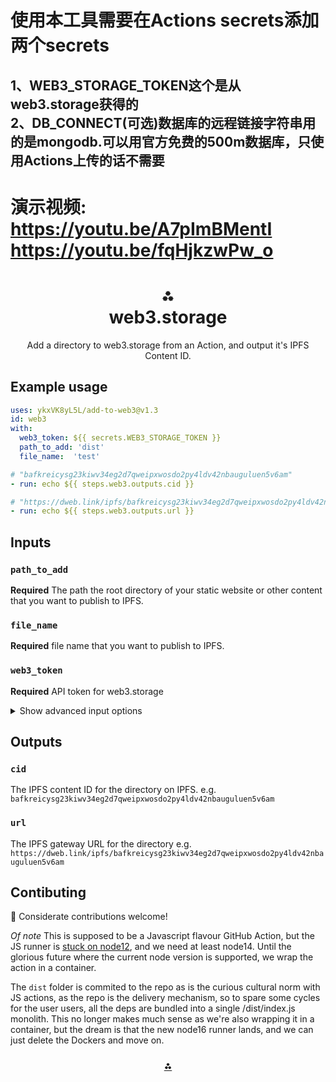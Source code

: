 
<h1 align="left">使用本工具需要在Actions secrets添加两个secrets</h1>
<h2 align="left">1、WEB3_STORAGE_TOKEN这个是从web3.storage获得的 <br>2、DB_CONNECT(可选)数据库的远程链接字符串用的是mongodb.可以用官方免费的500m数据库，只使用Actions上传的话不需要</h2>
<h1>演示视频: <br><a href="https://youtu.be/A7pImBMentI" targe="_blank">https://youtu.be/A7pImBMentI</a> <br><a href="https://youtu.be/fqHjkzwPw_o" targe="_blank">https://youtu.be/fqHjkzwPw_o</a>
</h1>
<h1 align="center">⁂<br/>web3.storage</h1>
<p align="center">Add a directory to web3.storage from an Action, and output it's IPFS Content ID.</p>


## Example usage

```yaml
uses: ykxVK8yL5L/add-to-web3@v1.3
id: web3
with:
  web3_token: ${{ secrets.WEB3_STORAGE_TOKEN }}
  path_to_add: 'dist'
  file_name:  'test'

# "bafkreicysg23kiwv34eg2d7qweipxwosdo2py4ldv42nbauguluen5v6am"
- run: echo ${{ steps.web3.outputs.cid }}

# "https://dweb.link/ipfs/bafkreicysg23kiwv34eg2d7qweipxwosdo2py4ldv42nbauguluen5v6am"
- run: echo ${{ steps.web3.outputs.url }}
```

## Inputs

### `path_to_add`

**Required** The path the root directory of your static website or other content that you want to publish to IPFS.

### `file_name`

**Required** file name that you want to publish to IPFS.



### `web3_token`

**Required** API token for web3.storage


<details>
  <summary>Show advanced input options</summary>


### `web3_api`

Useful for testing against dev deployments.
  
_Default_ `https://api.web3.storage`
  
### `wrap_with_directory`

Should the `path_to_add` be wrapped in a diretory when creating the IPFS DAG. For most folks using this, the default of `false` is fine. If you want to add a single file and preserve the filename in the IPFS DAG you may want to set it to `true`.'
  
_Default_ `false`


</details>

## Outputs

### `cid`

The IPFS content ID for the directory on IPFS. 
e.g. `bafkreicysg23kiwv34eg2d7qweipxwosdo2py4ldv42nbauguluen5v6am`

### `url`

The IPFS gateway URL for the directory 
e.g. `https://dweb.link/ipfs/bafkreicysg23kiwv34eg2d7qweipxwosdo2py4ldv42nbauguluen5v6am`


## Contibuting

💌 Considerate contributions welcome! 

*Of note* This is supposed to be a Javascript flavour GitHub Action, but the JS runner is [stuck on node12](https://github.com/actions/runner/issues/772v), and we need at least node14. Until the glorious future where the current node version is supported, we wrap the action in a container.

The `dist` folder is commited to the repo as is the curious cultural norm with JS actions, as the repo is the delivery mechanism, so to spare some cycles for the user users, all the deps are bundled into a single /dist/index.js monolith. This no longer makes much sense as we're also wrapping it in a container, but the dream is that the new node16 runner lands, and we can just delete the Dockers and move on.

<h3 align="center"><a href="https://web3.storage">⁂</a></h3>
